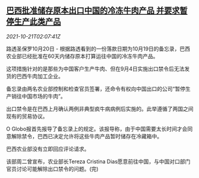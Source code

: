 <!--1634783462000-->
[巴西批准储存原本出口中国的冷冻牛肉产品 并要求暂停生产此类产品](https://cn.reuters.com/article/brazil-storage-beef-destined-china-1020-idCNKBS2HB05W)
------

<div><i>2021-10-21T02:07:41Z</i></div><p>路透圣保罗10月20日 - 根据路透看到的一份落款日期为10月19日的备忘录，巴西农业部已经批准在60天内储存原本打算运往中国的冷冻牛肉产品。</p><p>这项措施针对的是那些为中国客户生产牛肉、但在9月4日实施出口禁令后无法发货的巴西牛肉加工企业。</p><p>备忘录由两名农业部控制和检查官员签署，还命令有权向中国出口的公司“暂停生产销往中国市场的牛肉”。</p><p>出口禁令是在巴西上月确认两例非典型疯牛病病例后实施的。此举遵循了两国之间现有的贸易协议。</p><p>O Globo报首先报导了备忘录上的规定。该报导称，由于中国需要太长时间才会同意解除禁令，巴西已决定允许将这些牛肉产品暂时储存在冷藏箱中。</p><p>巴西农业部没有立即回应评论请求。</p><p>该部周二曾宣布，农业部长Tereza Cristina Dias愿意前往中国，与中国对口部门官员讨论可能解除出口禁令的问题。(完)</p>
